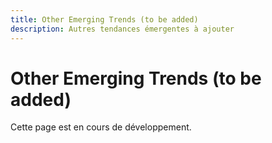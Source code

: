 ```yaml
---
title: Other Emerging Trends (to be added)
description: Autres tendances émergentes à ajouter
---
```


# Other Emerging Trends (to be added)

Cette page est en cours de développement.

<!-- TODO: Ajouter les autres tendances émergentes pour iApps --> 